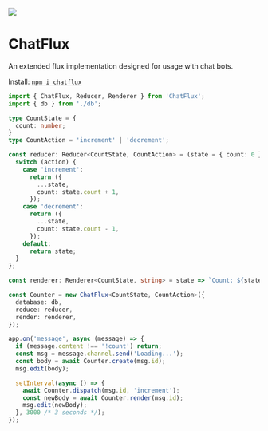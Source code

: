 [![](https://img.shields.io/github/workflow/status/Olian04/ChatFlux/Node.js%20CI/main)](https://github.com/Olian04/ChatFlux/actions/workflows/nodejs.yml)

# ChatFlux

An extended flux implementation designed for usage with chat bots.

Install: [`npm i chatflux`](https://www.npmjs.com/package/chatflux)

```ts
import { ChatFlux, Reducer, Renderer } from 'ChatFlux';
import { db } from './db';

type CountState = {
  count: number;
}
type CountAction = 'increment' | 'decrement';

const reducer: Reducer<CountState, CountAction> = (state = { count: 0 }, action) => {
  switch (action) {
    case 'increment':
      return ({
        ...state,
        count: state.count + 1,
      });
    case 'decrement':
      return ({
        ...state,
        count: state.count - 1,
      });
    default:
      return state;
  }
};

const renderer: Renderer<CountState, string> = state => `Count: ${state.count}`;

const Counter = new ChatFlux<CountState, CountAction>({
  database: db,
  reduce: reducer,
  render: renderer,
});

app.on('message', async (message) => {
  if (message.content !== '!count') return;
  const msg = message.channel.send('Loading...');
  const body = await Counter.create(msg.id);
  msg.edit(body);

  setInterval(async () => {
    await Counter.dispatch(msg.id, 'increment');
    const newBody = await Counter.render(msg.id);
    msg.edit(newBody);
  }, 3000 /* 3 seconds */);
});
```
